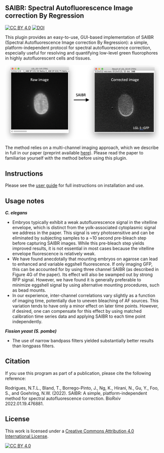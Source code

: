 ## SAIBR: Spectral Autofluorescence Image correction By Regression

[![CC BY 4.0][cc-by-shield]][cc-by] [![DOI](https://zenodo.org/badge/431824914.svg)](https://zenodo.org/badge/latestdoi/431824914)

This plugin provides an easy-to-use, GUI-based implementation of SAIBR (Spectral Autofluorescence Image correction By Regression): a simple, platform-independent protocol for spectral autofluorescence correction, especially useful for resolving and quantifying low-level green fluorophores in highly autofluorescent cells and tissues.

![image](figure1.png)

The method relies on a multi-channel imaging approach, which we describe in full in our paper (preprint available [here](https://www.biorxiv.org/content/10.1101/2022.01.19.476881v1)). Please read the paper to familiarise yourself with the method before using this plugin.

## Instructions

Please see the [user guide](saibr_user_guide.pdf) for full instructions on installation and use. 

## Usage notes

***C. elegans***

- Embryos typically exhibit a weak autofluorescence signal in the vitelline envelope, which is distinct from the yolk-associated cytoplasmic signal we address in the paper. This signal is very photosensitive and can be eliminated by subjecting samples to a ~10 second pre-bleach step before capturing SAIBR images. While this pre-bleach step yields improved results, it is not essential in most cases because the vitelline envelope fluorescence is relatively weak.
- We have found anecdotally that mounting embryos on agarose can lead to enhanced and variable eggshell fluorescence. If only imaging GFP, this can be accounted for by using three channel SAIBR (as described in Figure 4G of the paper). Its effect will also be swamped out by strong RFP signal. However, we have found it is generally preferable to minimize eggshell signal by using alternative mounting procedures, such as bead mounts.
- In our experience, inter-channel correlations vary slightly as a function of imaging time, potentially due to uneven bleaching of AF sources. This variation tends to have only a minor effect on later time points. However, if desired, one can compensate for this effect by using matched calibration time series data and applying SAIBR to each time point independently.

***Fission yeast (S. pombe)***
- The use of narrow bandpass filters yielded substantially better results than longpass filters.

## Citation

If you use this program as part of a publication, please cite the following reference: 

Rodrigues, N.T.L., Bland, T., Borrego-Pinto, J., Ng, K., Hirani, N., Gu, Y., Foo, S., and Goehring, N.W. (2022). SAIBR: A simple, platform-independent method for spectral autofluorescence correction. BioRxiv 2022.01.19.476881.

## License

This work is licensed under a
[Creative Commons Attribution 4.0 International License][cc-by].

[![CC BY 4.0][cc-by-image]][cc-by]

[cc-by]: http://creativecommons.org/licenses/by/4.0/
[cc-by-image]: https://i.creativecommons.org/l/by/4.0/88x31.png
[cc-by-shield]: https://img.shields.io/badge/License-CC%20BY%204.0-lightgrey.svg
